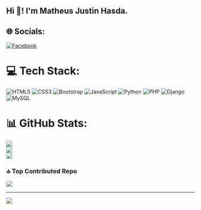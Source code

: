 <h2 align="left">Hi 👋! I'm Matheus Justin Hasda.</h2>

###


## 🌐 Socials:
[![Facebook]([https://img.shields.io/badge/Facebook-%231877F2.svg?logo=Facebook&logoColor=white)](https://facebook.com/https://www.facebook.com/justin.hasdak](https://www.facebook.com/justin.hasdak)) 

# 💻 Tech Stack:
![HTML5](https://img.shields.io/badge/html5-%23E34F26.svg?style=for-the-badge&logo=html5&logoColor=white) ![CSS3](https://img.shields.io/badge/css3-%231572B6.svg?style=for-the-badge&logo=css3&logoColor=white)  ![Bootstrap](https://img.shields.io/badge/bootstrap-%23563D7C.svg?style=for-the-badge&logo=bootstrap&logoColor=white)  ![JavaScript](https://img.shields.io/badge/javascript-%23323330.svg?style=for-the-badge&logo=javascript&logoColor=%23F7DF1E) ![Python](https://img.shields.io/badge/python-3670A0?style=for-the-badge&logo=python&logoColor=ffdd54) ![PHP](https://img.shields.io/badge/php-%23777BB4.svg?style=for-the-badge&logo=php&logoColor=white) ![Django](https://img.shields.io/badge/django-%23092E20.svg?style=for-the-badge&logo=django&logoColor=white) ![MySQL](https://img.shields.io/badge/mysql-4479A1.svg?style=for-the-badge&logo=mysql&logoColor=white)

# 📊 GitHub Stats:
![](https://github-readme-stats.vercel.app/api?username=justinhasdak1&theme=dark&hide_border=false&include_all_commits=false&count_private=false)<br/>
![](https://github-readme-streak-stats.herokuapp.com/?user=justinhasdak1&theme=dark&hide_border=false)<br/>
![](https://github-readme-stats.vercel.app/api/top-langs/?username=justinhasdak1&theme=dark&hide_border=false&include_all_commits=false&count_private=false&layout=compact)

### 🔝 Top Contributed Repo
![](https://github-contributor-stats.vercel.app/api?username=justinhasdak1&limit=5&theme=dark&combine_all_yearly_contributions=true)

---
[![](https://visitcount.itsvg.in/api?id=justinhasdak1&icon=0&color=0)](https://visitcount.itsvg.in)

<!-- Proudly created with GPRM ( https://gprm.itsvg.in ) -->
